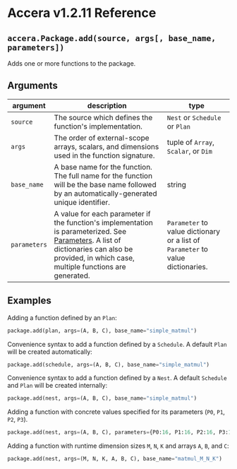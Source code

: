 [//]: # (Project: Accera)
[//]: # (Version: v1.2.11)

# Accera v1.2.11 Reference

## `accera.Package.add(source, args[, base_name, parameters])`
Adds one or more functions to the package.

## Arguments

argument | description | type
--- | --- | ---
`source` | The source which defines the function's implementation. | `Nest` or `Schedule` or `Plan`
`args` | The order of external-scope arrays, scalars, and dimensions used in the function signature. | tuple of `Array`, `Scalar`, or `Dim`
`base_name` | A base name for the function. The full name for the function will be the base name followed by an automatically-generated unique identifier. | string
`parameters` | A value for each parameter if the function's implementation is parameterized. See [Parameters](<../../../Manual/09%20Parameters.md>). A list of dictionaries can also be provided, in which case, multiple functions are generated.| `Parameter` to value dictionary or a list of `Parameter` to value dictionaries.

## Examples

Adding a function defined by an `Plan`:

```python
package.add(plan, args=(A, B, C), base_name="simple_matmul")
```

Convenience syntax to add a function defined by a `Schedule`. A default `Plan` will be created automatically:

```python
package.add(schedule, args=(A, B, C), base_name="simple_matmul")
```

Convenience syntax to add a function defined by a `Nest`. A default `Schedule` and `Plan` will be created internally:

```python
package.add(nest, args=(A, B, C), base_name="simple_matmul")
```

Adding a function with concrete values specified for its parameters (`P0`, `P1`, `P2`, `P3`).

```python
package.add(nest, args=(A, B, C), parameters={P0:16, P1:16, P2:16, P3:1}, base_name="matmul_16_16_16_1")
```

Adding a function with runtime dimension sizes `M`, `N`, `K` and arrays `A`, `B`, and `C`:

```python
package.add(nest, args=(M, N, K, A, B, C), base_name="matmul_M_N_K")
```


<div style="page-break-after: always;"></div>


